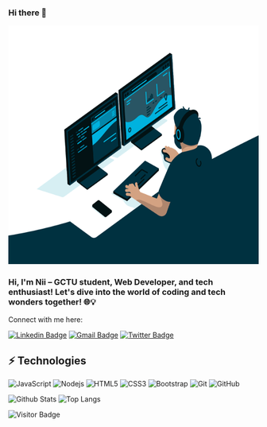 ### Hi there 👋


<p align="center">
  <img width="1020" height="480" src="https://github.com/JZD3N/tmp/blob/main/68747470733a2f2f63646e2e6472696262626c652e636f6d2f75736572732f3733303730332f73637265656e73686f74732f363538313234332f6176656e746f2e676966.gif">
</p>

### Hi, I'm Nii – GCTU student, Web Developer, and tech enthusiast! Let's dive into the world of coding and tech wonders together! 🌐💡
Connect with me here:

[![Linkedin Badge](https://img.shields.io/badge/-jacob-blue?style=flat-square&logo=Linkedin&logoColor=white&link=https://www.linkedin.com/in/jacobquarshie/)](https://www.linkedin.com/in/jacobquarshie/)
[![Gmail Badge](https://img.shields.io/badge/-jacobquarshie01@gmail.com-c14438?style=flat-square&logo=Gmail&logoColor=white&link=mailto:jacobquarshie01@gmail.com)](mailto:jacobquarshie01@gmail.com)
[![Twitter Badge](https://img.shields.io/badge/NiiTheDesiigner-1877F2?style=flat-square&logo=Twitter&logoColor=white&link=https://twitter.com/devwxthjake)](https://twitter.com/devwxthjake)


## ⚡ Technologies

![JavaScript](https://img.shields.io/badge/-JavaScript-black?style=flat-square&logo=javascript)
![Nodejs](https://img.shields.io/badge/-Nodejs-black?style=flat-square&logo=Node.js)
![HTML5](https://img.shields.io/badge/-HTML5-E34F26?style=flat-square&logo=html5&logoColor=white)
![CSS3](https://img.shields.io/badge/-CSS3-1572B6?style=flat-square&logo=css3)
![Bootstrap](https://img.shields.io/badge/-Bootstrap-563D7C?style=flat-square&logo=bootstrap)
![Git](https://img.shields.io/badge/-Git-black?style=flat-square&logo=git)
![GitHub](https://img.shields.io/badge/-GitHub-181717?style=flat-square&logo=github)

![Github Stats](https://github-readme-stats.vercel.app/api?username=JZD3N&count_private=true&show_icons=true&include_all_commits=true)
![Top Langs](https://github-readme-stats.vercel.app/api/top-langs/?username=JZD3N&hide=TeX&layout=compact)

![Visitor Badge](https://visitor-badge.laobi.icu/badge?page_id=ludehsar.ludehsar)


<!--
**JZD3N/JZD3N** is a ✨ _special_ ✨ repository because its `README.md` (this file) appears on your GitHub profile.

Here are some ideas to get you started:

- 🔭 I’m currently working on ...
- 🌱 I’m currently learning ...
- 👯 I’m looking to collaborate on ...
- 🤔 I’m looking for help with ...
- 💬 Ask me about ...
- 📫 How to reach me: ...
- 😄 Pronouns: ...
- ⚡ Fun fact: ...
-->
